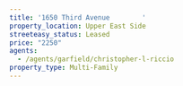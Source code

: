 ```yaml
---
title: '1650 Third Avenue        '
property_location: Upper East Side
streeteasy_status: Leased
price: "2250"
agents:
  - /agents/garfield/christopher-l-riccio
property_type: Multi-Family
---
```

